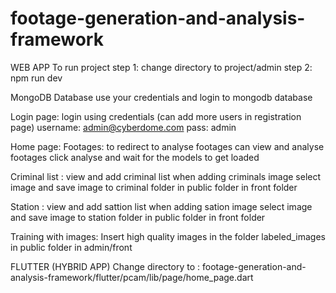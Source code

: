 # footage-generation-and-analysis-framework

WEB APP
To run project 
step 1: change directory to project/admin 
step 2: npm run dev

MongoDB Database 
use your credentials and login to mongodb database

Login page:
login using credentials 
(can add more users in registration page)
username: admin@cyberdome.com 
pass: admin

Home page: 
  Footages: to redirect to analyse footages can view and analyse footages click analyse and wait for the models to get loaded

  Criminal list : view and add criminal list when adding criminals image select image and save image to criminal folder in public folder in front folder

  Station : view and add sattion list when adding sation image select image and save image to station folder in public folder in front folder
  
 Training with images:
  Insert high quality images in the folder labeled_images in public folder in admin/front
  
  FLUTTER (HYBRID APP)
  Change directory to : footage-generation-and-analysis-framework/flutter/pcam/lib/page/home_page.dart
  
	
	
  
